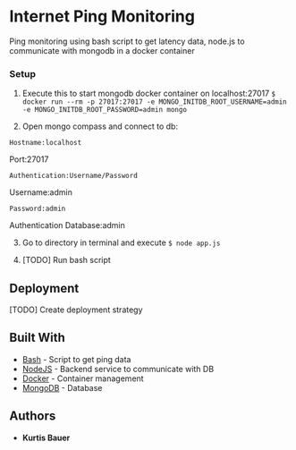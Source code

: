 # Internet Ping Monitoring

Ping monitoring using bash script to get latency data, node.js to communicate with mongodb in a docker container

### Setup

1. Execute this to start mongodb docker container on localhost:27017 `$ docker run --rm -p 27017:27017 -e MONGO_INITDB_ROOT_USERNAME=admin -e MONGO_INITDB_ROOT_PASSWORD=admin mongo`

2. Open mongo compass and connect to db:

```
Hostname:localhost
```
Port:27017
```
Authentication:Username/Password
```
Username:admin
```
Password:admin
```
Authentication Database:admin

3. Go to directory in terminal and execute `$ node app.js`

4. [TODO] Run bash script 

## Deployment

[TODO] Create deployment strategy

## Built With

* [Bash](http://www.dropwizard.io/1.0.2/docs/) - Script to get ping data
* [NodeJS](https://maven.apache.org/) - Backend service to communicate with DB
* [Docker](https://rometools.github.io/rome/) - Container management
* [MongoDB](https://rometools.github.io/rome/) - Database

## Authors

* **Kurtis Bauer**
